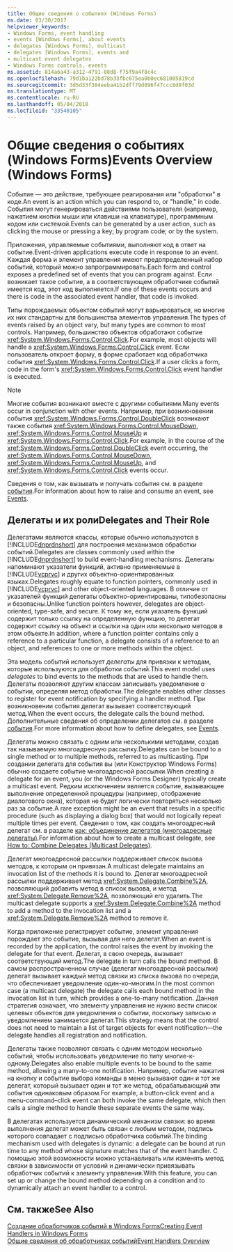 ```yaml
---
title: Общие сведения о событиях (Windows Forms)
ms.date: 03/30/2017
helpviewer_keywords:
- Windows Forms, event handling
- events [Windows Forms], about events
- delegates [Windows Forms], multicast
- delegates [Windows Forms], events and
- multicast event delegates
- Windows Forms controls, events
ms.assetid: 814a6a43-a312-4791-88d8-f75f9a4f8c4c
ms.openlocfilehash: 79d1ba122bd78b33fbc675ea0b0ec681005819cd
ms.sourcegitcommit: 3d5d33f384eeba41b2dff79d096f47ccc8d8f03d
ms.translationtype: MT
ms.contentlocale: ru-RU
ms.lasthandoff: 05/04/2018
ms.locfileid: "33540105"
---
```

# <a name="events-overview-windows-forms"></a><span data-ttu-id="288b8-102">Общие сведения о событиях (Windows Forms)</span><span class="sxs-lookup"><span data-stu-id="288b8-102">Events Overview (Windows Forms)</span></span>
<span data-ttu-id="288b8-103">Событие — это действие, требующее реагирования или "обработки" в коде.</span><span class="sxs-lookup"><span data-stu-id="288b8-103">An event is an action which you can respond to, or "handle," in code.</span></span> <span data-ttu-id="288b8-104">События могут генерироваться действиями пользователя (например, нажатием кнопки мыши или клавиши на клавиатуре), программным кодом или системой.</span><span class="sxs-lookup"><span data-stu-id="288b8-104">Events can be generated by a user action, such as clicking the mouse or pressing a key; by program code; or by the system.</span></span>  
  
 <span data-ttu-id="288b8-105">Приложения, управляемые событиями, выполняют код в ответ на событие.</span><span class="sxs-lookup"><span data-stu-id="288b8-105">Event-driven applications execute code in response to an event.</span></span> <span data-ttu-id="288b8-106">Каждая форма и элемент управления имеют предопределенный набор событий, который можно запрограммировать.</span><span class="sxs-lookup"><span data-stu-id="288b8-106">Each form and control exposes a predefined set of events that you can program against.</span></span> <span data-ttu-id="288b8-107">Если возникает такое событие, а в соответствующем обработчике событий имеется код, этот код выполняется.</span><span class="sxs-lookup"><span data-stu-id="288b8-107">If one of these events occurs and there is code in the associated event handler, that code is invoked.</span></span>  
  
 <span data-ttu-id="288b8-108">Типы порождаемых объектом событий могут варьироваться, но многие их них стандартны для большинства элементов управления.</span><span class="sxs-lookup"><span data-stu-id="288b8-108">The types of events raised by an object vary, but many types are common to most controls.</span></span> <span data-ttu-id="288b8-109">Например, большинство объектов обработают событие <xref:System.Windows.Forms.Control.Click>.</span><span class="sxs-lookup"><span data-stu-id="288b8-109">For example, most objects will handle a <xref:System.Windows.Forms.Control.Click> event.</span></span> <span data-ttu-id="288b8-110">Если пользователь откроет форму, в форме сработает код обработчика события <xref:System.Windows.Forms.Control.Click>.</span><span class="sxs-lookup"><span data-stu-id="288b8-110">If a user clicks a form, code in the form's <xref:System.Windows.Forms.Control.Click> event handler is executed.</span></span>  
  
> [!NOTE]
>  <span data-ttu-id="288b8-111">Многие события возникают вместе с другими событиями.</span><span class="sxs-lookup"><span data-stu-id="288b8-111">Many events occur in conjunction with other events.</span></span> <span data-ttu-id="288b8-112">Например, при возникновении события <xref:System.Windows.Forms.Control.DoubleClick> возникают также события <xref:System.Windows.Forms.Control.MouseDown>, <xref:System.Windows.Forms.Control.MouseUp> и <xref:System.Windows.Forms.Control.Click>.</span><span class="sxs-lookup"><span data-stu-id="288b8-112">For example, in the course of the <xref:System.Windows.Forms.Control.DoubleClick> event occurring, the <xref:System.Windows.Forms.Control.MouseDown>, <xref:System.Windows.Forms.Control.MouseUp>, and <xref:System.Windows.Forms.Control.Click> events occur.</span></span>  
  
 <span data-ttu-id="288b8-113">Сведения о том, как вызывать и получать события см. в разделе [события](../../../docs/standard/events/index.md).</span><span class="sxs-lookup"><span data-stu-id="288b8-113">For information about how to raise and consume an event, see [Events](../../../docs/standard/events/index.md).</span></span>  
  
## <a name="delegates-and-their-role"></a><span data-ttu-id="288b8-114">Делегаты и их роли</span><span class="sxs-lookup"><span data-stu-id="288b8-114">Delegates and Their Role</span></span>  
 <span data-ttu-id="288b8-115">Делегатами являются классы, которые обычно используются в [!INCLUDE[dnprdnshort](../../../includes/dnprdnshort-md.md)] для построения механизмов обработки событий.</span><span class="sxs-lookup"><span data-stu-id="288b8-115">Delegates are classes commonly used within the [!INCLUDE[dnprdnshort](../../../includes/dnprdnshort-md.md)] to build event-handling mechanisms.</span></span> <span data-ttu-id="288b8-116">Делегаты напоминают указатели функций, активно применяемые в [!INCLUDE[vcprvc](../../../includes/vcprvc-md.md)] и других объектно-ориентированных языках.</span><span class="sxs-lookup"><span data-stu-id="288b8-116">Delegates roughly equate to function pointers, commonly used in [!INCLUDE[vcprvc](../../../includes/vcprvc-md.md)] and other object-oriented languages.</span></span> <span data-ttu-id="288b8-117">В отличие от указателей функций делегаты объектно-ориентированы, типобезопасны и безопасны.</span><span class="sxs-lookup"><span data-stu-id="288b8-117">Unlike function pointers however, delegates are object-oriented, type-safe, and secure.</span></span> <span data-ttu-id="288b8-118">К тому же, если указатель функций содержит только ссылку на определенную функцию, то делегат содержит ссылку на объект и ссылки на один или несколько методов в этом объекте.</span><span class="sxs-lookup"><span data-stu-id="288b8-118">In addition, where a function pointer contains only a reference to a particular function, a delegate consists of a reference to an object, and references to one or more methods within the object.</span></span>  
  
 <span data-ttu-id="288b8-119">Эта модель событий использует *делегаты* для привязки к методам, которые используются для обработки событий.</span><span class="sxs-lookup"><span data-stu-id="288b8-119">This event model uses *delegates* to bind events to the methods that are used to handle them.</span></span> <span data-ttu-id="288b8-120">Делегаты позволяют другим классам записывать уведомление о событии, определяя метод обработки.</span><span class="sxs-lookup"><span data-stu-id="288b8-120">The delegate enables other classes to register for event notification by specifying a handler method.</span></span> <span data-ttu-id="288b8-121">При возникновении события делегат вызывает соответствующий метод.</span><span class="sxs-lookup"><span data-stu-id="288b8-121">When the event occurs, the delegate calls the bound method.</span></span> <span data-ttu-id="288b8-122">Дополнительные сведения об определении делегатов см. в разделе [события](../../../docs/standard/events/index.md).</span><span class="sxs-lookup"><span data-stu-id="288b8-122">For more information about how to define delegates, see [Events](../../../docs/standard/events/index.md).</span></span>  
  
 <span data-ttu-id="288b8-123">Делегаты можно связать с одним или несколькими методами, создав так называемую многоадресную рассылку.</span><span class="sxs-lookup"><span data-stu-id="288b8-123">Delegates can be bound to a single method or to multiple methods, referred to as multicasting.</span></span> <span data-ttu-id="288b8-124">При создании делегата для события вы (или Конструктор Windows Forms) обычно создаете событие многоадресной рассылки.</span><span class="sxs-lookup"><span data-stu-id="288b8-124">When creating a delegate for an event, you (or the Windows Forms Designer) typically create a multicast event.</span></span> <span data-ttu-id="288b8-125">Редким исключением является событие, вызывающее выполнение определенной процедуры (например, отображение диалогового окна), которая не будет логически повторяться несколько раз за событие.</span><span class="sxs-lookup"><span data-stu-id="288b8-125">A rare exception might be an event that results in a specific procedure (such as displaying a dialog box) that would not logically repeat multiple times per event.</span></span> <span data-ttu-id="288b8-126">Сведения о том, как создать многоадресный делегат см. в разделе [как: объединение делегатов (многоадресные делегаты)](~/docs/csharp/programming-guide/delegates/how-to-combine-delegates-multicast-delegates.md).</span><span class="sxs-lookup"><span data-stu-id="288b8-126">For information about how to create a multicast delegate, see [How to: Combine Delegates (Multicast Delegates)](~/docs/csharp/programming-guide/delegates/how-to-combine-delegates-multicast-delegates.md).</span></span>  
  
 <span data-ttu-id="288b8-127">Делегат многоадресной рассылки поддерживает список вызова методов, к которым он привязан.</span><span class="sxs-lookup"><span data-stu-id="288b8-127">A multicast delegate maintains an invocation list of the methods it is bound to.</span></span> <span data-ttu-id="288b8-128">Делегат многоадресной рассылки поддерживает метод <xref:System.Delegate.Combine%2A>, позволяющий добавить метод в список вызова, и метод <xref:System.Delegate.Remove%2A>, позволяющий его удалить.</span><span class="sxs-lookup"><span data-stu-id="288b8-128">The multicast delegate supports a <xref:System.Delegate.Combine%2A> method to add a method to the invocation list and a <xref:System.Delegate.Remove%2A> method to remove it.</span></span>  
  
 <span data-ttu-id="288b8-129">Когда приложение регистрирует событие, элемент управления порождает это событие, вызывая для него делегат.</span><span class="sxs-lookup"><span data-stu-id="288b8-129">When an event is recorded by the application, the control raises the event by invoking the delegate for that event.</span></span> <span data-ttu-id="288b8-130">Делегат, в свою очередь, вызывает соответствующий метод.</span><span class="sxs-lookup"><span data-stu-id="288b8-130">The delegate in turn calls the bound method.</span></span> <span data-ttu-id="288b8-131">В самом распространенном случае (делегат многоадресной рассылки) делегат вызывает каждый метод связки из списка вызова по очереди, что обеспечивает уведомление один-ко-многим.</span><span class="sxs-lookup"><span data-stu-id="288b8-131">In the most common case (a multicast delegate) the delegate calls each bound method in the invocation list in turn, which provides a one-to-many notification.</span></span> <span data-ttu-id="288b8-132">Данная стратегия означает, что элементу управления не нужно вести список целевых объектов для уведомления о событии, поскольку записью и уведомлением занимается делегат.</span><span class="sxs-lookup"><span data-stu-id="288b8-132">This strategy means that the control does not need to maintain a list of target objects for event notification—the delegate handles all registration and notification.</span></span>  
  
 <span data-ttu-id="288b8-133">Делегаты также позволяют связать с одним методом несколько событий, чтобы использовать уведомление по типу многие-к-одному.</span><span class="sxs-lookup"><span data-stu-id="288b8-133">Delegates also enable multiple events to be bound to the same method, allowing a many-to-one notification.</span></span> <span data-ttu-id="288b8-134">Например, событие нажатия на кнопку и событие выбора команды в меню вызывают один и тот же делегат, который вызывает один и тот же метод, обрабатывающий эти события одинаковым образом.</span><span class="sxs-lookup"><span data-stu-id="288b8-134">For example, a button-click event and a menu-command–click event can both invoke the same delegate, which then calls a single method to handle these separate events the same way.</span></span>  
  
 <span data-ttu-id="288b8-135">В делегатах используется динамический механизм связки: во время выполнения делегат может быть связан с любым методом, подпись которого совпадает с подписью обработчика событий.</span><span class="sxs-lookup"><span data-stu-id="288b8-135">The binding mechanism used with delegates is dynamic: a delegate can be bound at run time to any method whose signature matches that of the event handler.</span></span> <span data-ttu-id="288b8-136">С помощью этой возможности можно устанавливать или изменять метод связки в зависимости от условий и динамически привязывать обработчик событий к элементу управления.</span><span class="sxs-lookup"><span data-stu-id="288b8-136">With this feature, you can set up or change the bound method depending on a condition and to dynamically attach an event handler to a control.</span></span>  
  
## <a name="see-also"></a><span data-ttu-id="288b8-137">См. также</span><span class="sxs-lookup"><span data-stu-id="288b8-137">See Also</span></span>  
 [<span data-ttu-id="288b8-138">Создание обработчиков событий в Windows Forms</span><span class="sxs-lookup"><span data-stu-id="288b8-138">Creating Event Handlers in Windows Forms</span></span>](../../../docs/framework/winforms/creating-event-handlers-in-windows-forms.md)  
 [<span data-ttu-id="288b8-139">Общие сведения об обработчиках событий</span><span class="sxs-lookup"><span data-stu-id="288b8-139">Event Handlers Overview</span></span>](../../../docs/framework/winforms/event-handlers-overview-windows-forms.md)

